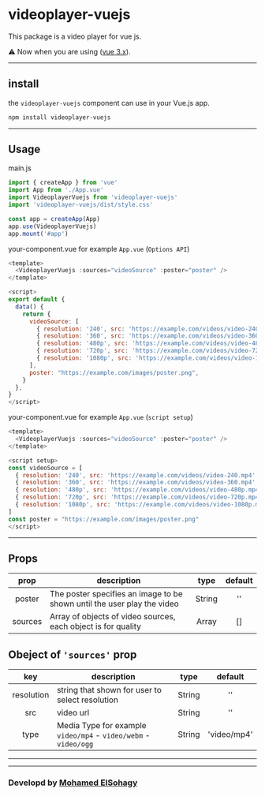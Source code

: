 # videoplayer-vuejs

This package is a video player for vue js.

⚠️ Now when you are using ([vue 3.x](https://vuejs.org/)).

---

## install

the `videoplayer-vuejs` component can use in your Vue.js app.

```bash
npm install videoplayer-vuejs
```

---

## Usage

main.js

```javascript
import { createApp } from 'vue'
import App from './App.vue'
import VideoplayerVuejs from 'videoplayer-vuejs'
import 'videoplayer-vuejs/dist/style.css'

const app = createApp(App)
app.use(VideoplayerVuejs)
app.mount('#app')
```

your-component.vue for example `App.vue` (`Options API`)

```javascript
<template>
  <VideoplayerVuejs :sources="videoSource" :poster="poster" />
</template>

<script>
export default {
  data() {
    return {
      videoSource: [
        { resolution: '240', src: 'https://example.com/videos/video-240.mp4', type: 'video/mp4' },
        { resolution: '360', src: 'https://example.com/videos/video-360.mp4', type: 'video/mp4' },
        { resolution: '480p', src: 'https://example.com/videos/video-480p.mp4', type: 'video/mp4' },
        { resolution: '720p', src: 'https://example.com/videos/video-720p.mp4', type: 'video/mp4' },
        { resolution: '1080p', src: 'https://example.com/videos/video-1080p.mp4', type: 'video/mp4' },
      ],
      poster: "https://example.com/images/poster.png",
    }
  },
}
</script>
```

your-component.vue for example `App.vue` (`script setup`)

```javascript
<template>
  <VideoplayerVuejs :sources="videoSource" :poster="poster" />
</template>

<script setup>
const videoSource = [
  { resolution: '240', src: 'https://example.com/videos/video-240.mp4', type: 'video/mp4' },
  { resolution: '360', src: 'https://example.com/videos/video-360.mp4', type: 'video/mp4' },
  { resolution: '480p', src: 'https://example.com/videos/video-480p.mp4', type: 'video/mp4' },
  { resolution: '720p', src: 'https://example.com/videos/video-720p.mp4', type: 'video/mp4' },
  { resolution: '1080p', src: 'https://example.com/videos/video-1080p.mp4', type: 'video/mp4' },
]
const poster = "https://example.com/images/poster.png"
</script>
```

---

## Props

prop | description | type| default
:-------: | -------  |  :-------:  |  :-------:
poster | The poster specifies an image to be shown until the user play the video  | String | ''
sources | Array of objects of video sources, each object is for quality | Array | []

## Obeject of `'sources'` prop

key | description | type| default
:-------: | -------  |  :-------:  |  :-------:
resolution | string that shown for user to select resolution  | String | ''
src | video url  | String | ''
type | Media Type for example `video/mp4` - `video/webm` - `video/ogg` | String | 'video/mp4'

---
---

### Developd by [Mohamed ElSohagy](https://github.com/moelsohagy)

